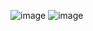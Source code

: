 ![image](https://github.com/ktrianaa2/Telegram/assets/142435290/6590a078-0058-45dd-adf1-ae9510a9b198)
![image](https://github.com/ktrianaa2/Telegram/assets/142435290/52123187-41db-467a-ad0f-fc4a78619c94)
